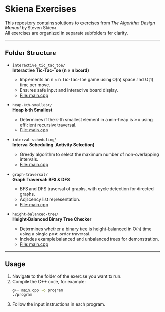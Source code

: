 # Skiena Exercises

This repository contains solutions to exercises from *The Algorithm Design Manual* by Steven Skiena.  
All exercises are organized in separate subfolders for clarity.

---

## Folder Structure

- `interactive_tic_tac_toe/`  
  **Interactive Tic-Tac-Toe (n × n board)**  
  - Implements an n × n Tic-Tac-Toe game using O(n) space and O(1) time per move.  
  - Ensures safe input and interactive board display.  
  - [File: main.cpp](interactive_tic_tac_toe/main.cpp)

- `heap-kth-smallest/`  
  **Heap k-th Smallest**  
  - Determines if the k-th smallest element in a min-heap is ≥ x using efficient recursive traversal.  
  - [File: main.cpp](heap-kth-smallest/main.cpp)

- `interval-scheduling/`  
  **Interval Scheduling (Activity Selection)**  
  - Greedy algorithm to select the maximum number of non-overlapping intervals.  
  - [File: main.cpp](interval-scheduling/main.cpp)

- `graph-traversal/`  
  **Graph Traversal: BFS & DFS**  
  - BFS and DFS traversal of graphs, with cycle detection for directed graphs.  
  - Adjacency list representation.  
  - [File: main.cpp](graph-trasversal/main.cpp)

- `height-balanced-tree/`  
  **Height-Balanced Binary Tree Checker**  
  - Determines whether a binary tree is height-balanced in O(n) time using a single post-order traversal.  
  - Includes example balanced and unbalanced trees for demonstration.   
  - [File: main.cpp](height-balanced-tree/main.cpp)

---

## Usage

1. Navigate to the folder of the exercise you want to run.  
2. Compile the C++ code, for example:
   ```bash
   g++ main.cpp -o program
   ./program
3. Follow the input instructions in each program.
